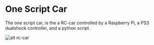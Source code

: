 One Script Car
=======

The one script car, is the a RC-car controlled by a Raspberry Pi, a PS3 dualshock controller, and a python script.

![alt rc-car](http://www.youtube.com/watch?v=f1-Kq_kkoo0)
